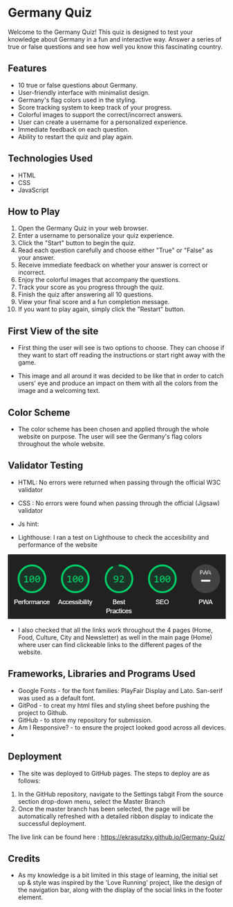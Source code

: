 # Germany Quiz

Welcome to the Germany Quiz! This quiz is designed to test your knowledge about Germany in a fun and interactive way. Answer a series of true or false questions and see how well you know this fascinating country.


## Features

- 10 true or false questions about Germany.
- User-friendly interface with minimalist design.
- Germany's flag colors used in the styling.
- Score tracking system to keep track of your progress.
- Colorful images to support the correct/incorrect answers.
- User can create a username for a personalized experience.
- Immediate feedback on each question.
- Ability to restart the quiz and play again.

## Technologies Used

- HTML
- CSS
- JavaScript

## How to Play

1. Open the Germany Quiz in your web browser.
2. Enter a username to personalize your quiz experience.
3. Click the "Start" button to begin the quiz.
4. Read each question carefully and choose either "True" or "False" as your answer.
5. Receive immediate feedback on whether your answer is correct or incorrect.
6. Enjoy the colorful images that accompany the questions.
7. Track your score as you progress through the quiz.
8. Finish the quiz after answering all 10 questions.
9. View your final score and a fun completion message.
10. If you want to play again, simply click the "Restart" button.

## First View of the site

- First thing the user will see is two options to choose. They can choose if they want to start off reading the instructions or start right away with the game. 

- This image and all around it was decided to be like that in order to catch users' eye and produce an impact on them with all the colors from the image and a welcoming text. 

 ## Color Scheme
 - The color scheme has been chosen and applied through the whole website on purpose. The user will see the Germany's flag colors throughout the whole website. 
 

 ##  Validator Testing
- HTML:
No errors were returned when passing through the official W3C validator

- CSS :
No errors were found when passing through the official (Jigsaw) validator

- Js hint:

- Lighthouse:
I ran a test on Lighthouse to check the accesibility and performance  of the website

![lighthouse](./assets/images/lighthouse.png)

- I also checked that all the links work throughout the 4 pages (Home, Food, Culture, City and Newsletter) as well in the main page (Home) where user can find clickeable links to the different pages of the website. 




##  Frameworks, Libraries and Programs Used
- Google Fonts - for the font families: PlayFair Display and Lato.  San-serif was used as a default font.
- GitPod - to creat my html files and styling sheet before pushing the project to Github.
- GitHub - to store my repository for submission.
- Am I Responsive? - to ensure the project looked good across all devices.
- 
##  Deployment
- The site was deployed to GitHub pages. The steps to deploy are as follows:
1. In the GitHub repository, navigate to the Settings tabgit
From the source section drop-down menu, select the Master Branch
2. Once the master branch has been selected, the page will be automatically refreshed with a detailed ribbon display to indicate the successful deployment.

The live link can be found here : https://ekrasutzky.github.io/Germany-Quiz/

##  Credits
- As my knowledge is a bit  limited in this stage of learning, the initial set up & style was inspired by the 'Love Running' project, like  the design of the navigation bar, along with the display of the social links in the footer element.
